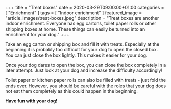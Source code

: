 +++
title =  "Treat boxes"
date = 2020-03-29T09:00:00+01:00
categories = [
    "Enrichment"
]
tags = [
    "Indoor enrichment"
]
featured_image = "article_images/treat-boxes.jpeg"
description = "Treat boxes are another indoor enrichment. Everyone has egg cartons, toilet paper rolls or other shipping boxes at home. These things can easily be turned into an enrichment for your dog."
+++

Take an egg carton or shipping box and fill it with treats. Especially at the beginning it is probably too difficult for your dog to open the closed box. You can just close the box lightly. This makes it easier for your dog.

Once your dog dares to open the box, you can close the box completely in a later attempt. Just look at your dog and increase the difficulty accordingly!

Toilet paper or kitchen paper rolls can also be filled with treats - just fold the ends over. However, you should be careful with the roles that your dog does not eat them completely as this could happen in the beginning.

**Have fun with your dog!**
